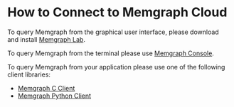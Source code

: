 # How to Connect to Memgraph Cloud

To query Memgraph from the graphical user interface, please download and
install [Memgraph Lab](https://memgraph.com/download/memgraph-lab).

To query Memgraph from the terminal please use [Memgraph
Console](https://github.com/memgraph/mgconsole).

To query Memgraph from your application please use one of the following client
libraries:

* [Memgraph C Client](https://github.com/memgraph/mgclient)
* [Memgraph Python Client](https://memgraph.github.io/pymgclient)
